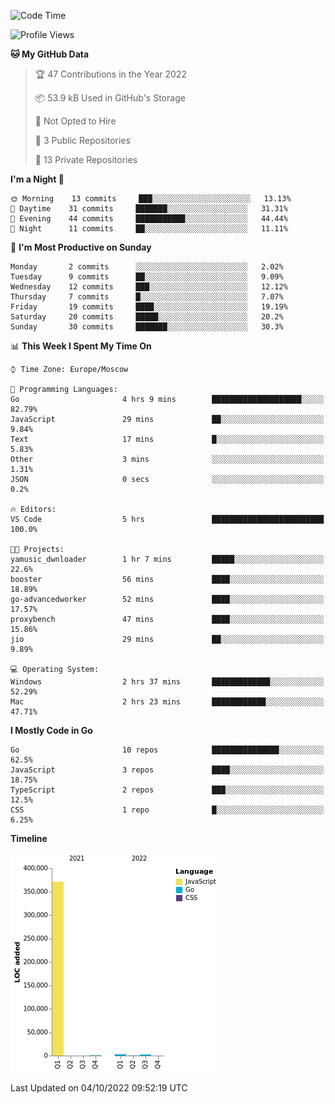 <!--START_SECTION:waka-->
![Code Time](http://img.shields.io/badge/Code%20Time-418%20hrs%208%20mins-blue)

![Profile Views](http://img.shields.io/badge/Profile%20Views-0-blue)

**🐱 My GitHub Data** 

> 🏆 47 Contributions in the Year 2022
 > 
> 📦 53.9 kB Used in GitHub's Storage 
 > 
> 🚫 Not Opted to Hire
 > 
> 📜 3 Public Repositories 
 > 
> 🔑 13 Private Repositories  
 > 
**I'm a Night 🦉** 

```text
🌞 Morning    13 commits     ███░░░░░░░░░░░░░░░░░░░░░░   13.13% 
🌆 Daytime    31 commits     ███████░░░░░░░░░░░░░░░░░░   31.31% 
🌃 Evening    44 commits     ███████████░░░░░░░░░░░░░░   44.44% 
🌙 Night      11 commits     ██░░░░░░░░░░░░░░░░░░░░░░░   11.11%

```
📅 **I'm Most Productive on Sunday** 

```text
Monday       2 commits      ░░░░░░░░░░░░░░░░░░░░░░░░░   2.02% 
Tuesday      9 commits      ██░░░░░░░░░░░░░░░░░░░░░░░   9.09% 
Wednesday    12 commits     ███░░░░░░░░░░░░░░░░░░░░░░   12.12% 
Thursday     7 commits      █░░░░░░░░░░░░░░░░░░░░░░░░   7.07% 
Friday       19 commits     ████░░░░░░░░░░░░░░░░░░░░░   19.19% 
Saturday     20 commits     █████░░░░░░░░░░░░░░░░░░░░   20.2% 
Sunday       30 commits     ███████░░░░░░░░░░░░░░░░░░   30.3%

```


📊 **This Week I Spent My Time On** 

```text
⌚︎ Time Zone: Europe/Moscow

💬 Programming Languages: 
Go                       4 hrs 9 mins        ████████████████████░░░░░   82.79% 
JavaScript               29 mins             ██░░░░░░░░░░░░░░░░░░░░░░░   9.84% 
Text                     17 mins             █░░░░░░░░░░░░░░░░░░░░░░░░   5.83% 
Other                    3 mins              ░░░░░░░░░░░░░░░░░░░░░░░░░   1.31% 
JSON                     0 secs              ░░░░░░░░░░░░░░░░░░░░░░░░░   0.2%

🔥 Editors: 
VS Code                  5 hrs               █████████████████████████   100.0%

🐱‍💻 Projects: 
yamusic_dwnloader        1 hr 7 mins         █████░░░░░░░░░░░░░░░░░░░░   22.6% 
booster                  56 mins             ████░░░░░░░░░░░░░░░░░░░░░   18.89% 
go-advancedworker        52 mins             ████░░░░░░░░░░░░░░░░░░░░░   17.57% 
proxybench               47 mins             ████░░░░░░░░░░░░░░░░░░░░░   15.86% 
jio                      29 mins             ██░░░░░░░░░░░░░░░░░░░░░░░   9.89%

💻 Operating System: 
Windows                  2 hrs 37 mins       █████████████░░░░░░░░░░░░   52.29% 
Mac                      2 hrs 23 mins       ████████████░░░░░░░░░░░░░   47.71%

```

**I Mostly Code in Go** 

```text
Go                       10 repos            ███████████████░░░░░░░░░░   62.5% 
JavaScript               3 repos             ████░░░░░░░░░░░░░░░░░░░░░   18.75% 
TypeScript               2 repos             ███░░░░░░░░░░░░░░░░░░░░░░   12.5% 
CSS                      1 repo              █░░░░░░░░░░░░░░░░░░░░░░░░   6.25%

```


**Timeline**

![Chart not found](https://raw.githubusercontent.com/jeezft/jeezft/main/charts/bar_graph.png) 


 Last Updated on 04/10/2022 09:52:19 UTC
<!--END_SECTION:waka-->

